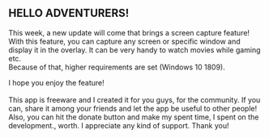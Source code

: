 ﻿<!-- 2020-11-17 -->
<!-- First line signals last update for desktop app - in comment brackets, -->
<!-- to know when to show content of this file to user. -->
<!-- ================================================== -->
<!-- Rest of file is actual content to show with markdown similar to GitHub one. -->
<!-- Markdown speification is specified in patch_notes.md file. -->
<!-- -------------------------------------------------- -->
## HELLO ADVENTURERS!
This week, a new update will come that brings a screen capture feature! With this feature, you can capture any screen or specific window and display it in the overlay. It can be very handy to watch movies while gaming etc.
<br/>
Because of that, higher requirements are set (Windows 10 1809).
<br/>

I hope you enjoy the feature!
<br/>
<br/>
This app is freeware and I created it for you guys, for the community. If you can, share it among your friends and let the app be useful to other people!
<br/>
Also, you can hit the donate button and make my spent time, I spent on the development., worth. I appreciate any kind of support. Thank you!
